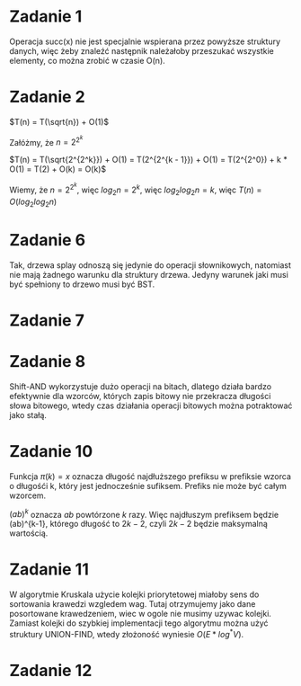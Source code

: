 # Zadanie 1

Operacja succ(x) nie jest specjalnie wspierana przez powyższe struktury danych, więc żeby znaleźć następnik należałoby przeszukać wszystkie elementy, co można zrobić w czasie O(n).

# Zadanie 2

$T(n) = T(\sqrt{n}) + O(1)$

Załóżmy, że $n = 2^{2^k}$

$T(n) = T(\sqrt{2^{2^k}}) + O(1) = T(2^{2^{k - 1}}) + O(1) = T(2^{2^0}) + k * O(1) = T(2) + O(k) = O(k)$

Wiemy, że $n = 2^{2^k}$, więc $log_2{n} = 2^k$, więc $log_2{log_2{n}} = k$, więc $T(n) = O(log_2{log_2{n}})$

# Zadanie 6

Tak, drzewa splay odnoszą się jedynie do operacji słownikowych, natomiast nie mają żadnego warunku dla struktury drzewa. Jedyny warunek jaki musi być spełniony to drzewo musi być BST.

# Zadanie 7

# Zadanie 8

Shift-AND wykorzystuje dużo operacji na bitach, dlatego działa bardzo efektywnie dla wzorców, których zapis bitowy nie przekracza długości słowa bitowego, wtedy czas działania operacji bitowych można potraktować jako stałą.

# Zadanie 10

Funkcja $\pi(k) = x$ oznacza długość najdłuższego prefiksu w prefiksie wzorca o długośći k, który jest jednocześnie sufiksem. Prefiks nie może być całym wzorcem.

$(ab)^k$ oznacza $ab$ powtórzone $k$ razy. Więc najdłuszym prefiksem będzie (ab)^{k-1}, którego długość to $2k - 2$, czyli $2k - 2$ będzie maksymalną wartością.

# Zadanie 11

W algorytmie Kruskala użycie kolejki priorytetowej miałoby sens do sortowania krawedzi wzgledem wag. Tutaj otrzymujemy jako dane posortowane krawedzeniem, wiec w ogole nie musimy uzywac kolejki. Zamiast kolejki do szybkiej implementacji tego algorytmu można użyć struktury UNION-FIND, wtedy złożoność wyniesie $O(E * log^*{V})$.

# Zadanie 12
